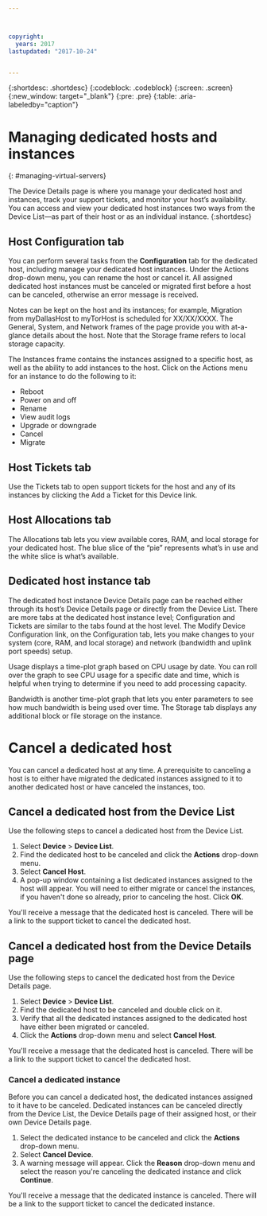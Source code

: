 ```yaml
---



copyright:
  years: 2017
lastupdated: "2017-10-24"


---
```


{:shortdesc: .shortdesc}
{:codeblock: .codeblock}
{:screen: .screen}
{:new_window: target="_blank"}
{:pre: .pre}
{:table: .aria-labeledby="caption"}

# Managing dedicated hosts and instances
{: #managing-virtual-servers}

The Device Details page is where you manage your dedicated host and instances, track your support tickets, and monitor your host’s availability. You can access and view your dedicated host instances two ways from the Device List—as part of their host or as an individual instance.
{:shortdesc}

## Host Configuration tab
You can perform several tasks from the **Configuration** tab for the dedicated host, including manage your dedicated host instances. Under the Actions drop-down menu, you can rename the host or cancel it. All assigned dedicated host instances must be canceled or migrated first before a host can be canceled, otherwise an error message is received.

Notes can be kept on the host and its instances; for example, Migration from myDallasHost to myTorHost is scheduled for XX/XX/XXXX. The General, System, and Network frames of the page provide you with at-a-glance details about the host. Note that the Storage frame refers to local storage capacity.

The Instances frame contains the instances assigned to a specific host, as well as the ability to add instances to the host. Click on the Actions menu for an instance to do the following to it:

* Reboot
* Power on and off
* Rename
*	View audit logs
*	Upgrade or downgrade
*	Cancel
*	Migrate

## Host Tickets tab
Use the Tickets tab to open support tickets for the host and any of its instances by clicking the Add a Ticket for this Device link.

## Host Allocations tab
The Allocations tab lets you view available cores, RAM, and local storage for your dedicated host. The blue slice of the “pie” represents what’s in use and the white slice is what’s available.

## Dedicated host instance tab
The dedicated host instance Device Details page can be reached either through its host’s Device Details page or directly from the Device List. There are more tabs at the dedicated host instance level; Configuration and Tickets are similar to the tabs found at the host level. The Modify Device Configuration link, on the Configuration tab, lets you make changes to your system (core, RAM, and local storage) and network (bandwidth and uplink port speeds) setup.

Usage displays a time-plot graph based on CPU usage by date. You can roll over the graph to see CPU usage for a specific date and time, which is helpful when trying to determine if you need to add processing capacity.

Bandwidth is another time-plot graph that lets you enter parameters to see how much bandwidth is being used over time. The Storage tab displays any additional block or file storage on the instance.

# Cancel a dedicated host
You can cancel a dedicated host at any time. A prerequisite to canceling a host is to either have migrated the dedicated instances assigned to it to another dedicated host or have canceled the instances, too. 
## Cancel a dedicated host from the Device List
Use the following steps to cancel a dedicated host from the Device List.

1. Select **Device** > **Device List**.
2. Find the dedicated host to be canceled and click the **Actions** drop-down menu.
3. Select **Cancel Host**. 
4. A pop-up window containing a list dedicated instances assigned to the host will appear. You will need to either migrate or cancel the instances, if you haven't done so already, prior to canceling the host. Click **OK**.

You'll receive a message that the dedicated host is canceled. There will be a link to the support ticket to cancel the dedicated host.
## Cancel a dedicated host from the Device Details page
Use the following steps to cancel the dedicated host from the Device Details page.

1. Select **Device** > **Device List**.
2. Find the dedicated host to be canceled and double click on it.
3. Verify that all the dedicated instances assigned to the dedicated host have either been migrated or canceled.
4. Click the **Actions** drop-down menu and select **Cancel Host**.

You'll receive a message that the dedicated host is canceled. There will be a link to the support ticket to cancel the dedicated host.

### Cancel a dedicated instance

Before you can cancel a dedicated host, the dedicated instances assigned to it have to be canceled. Dedicated instances can be canceled directly from the Device List, the Device Details page of their assigned host, or their own Device Details page. 

1. Select the dedicated instance to be canceled and click the **Actions** drop-down menu.
2. Select **Cancel Device**.
3. A warning message will appear. Click the **Reason** drop-down menu and select the reason you're canceling the dedicated instance and click **Continue**.

You'll receive a message that the dedicated instance is canceled. There will be a link to the support ticket to cancel the dedicated instance.


